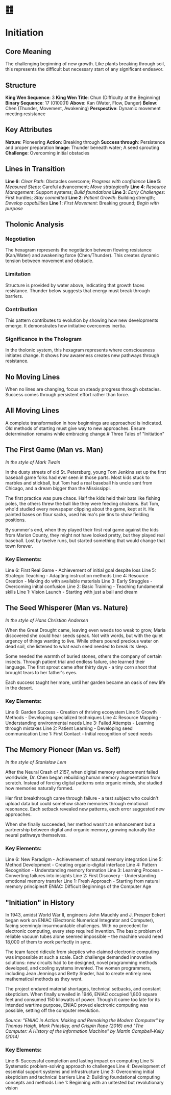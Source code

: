 # ䷂ 
# Initiation

## Core Meaning
The challenging beginning of new growth. Like plants breaking through soil, this represents the difficult but necessary start of any significant endeavor.

## Structure
**King Wen Sequence**: 3
**King Wen Title**: Chun (Difficulty at the Beginning)
**Binary Sequence**: 17 (010001)
**Above**: Kan (Water, Flow, Danger)
**Below**: Chen (Thunder, Movement, Awakening)
**Perspective**: Dynamic movement meeting resistance

## Key Attributes
**Nature**: Pioneering
**Action**: Breaking through
**Success through**: Persistence and proper preparation
**Image**: Thunder beneath water; A seed sprouting
**Challenge**: Overcoming initial obstacles

## Lines in Transition
**Line 6**: *Clear Path*: Obstacles overcome; *Progress with confidence*
**Line 5**: *Measured Steps*: Careful advancement; *Move strategically*
**Line 4**: *Resource Management*: Support systems; *Build foundations*
**Line 3**: *Early Challenges*: First hurdles; *Stay committed*
**Line 2**: *Patient Growth*: Building strength; *Develop capabilities*
**Line 1**: *First Movement*: Breaking ground; *Begin with purpose*

## Tholonic Analysis
### Negotiation
The hexagram represents the negotiation between flowing resistance (Kan/Water) and awakening force (Chen/Thunder). This creates dynamic tension between movement and obstacle.

### Limitation
Structure is provided by water above, indicating that growth faces resistance. Thunder below suggests that energy must break through barriers.

### Contribution
This pattern contributes to evolution by showing how new developments emerge. It demonstrates how initiative overcomes inertia.

### Significance in the Thologram
In the tholonic system, this hexagram represents where consciousness initiates change. It shows how awareness creates new pathways through resistance.

## No Moving Lines
When no lines are changing, focus on steady progress through obstacles. Success comes through persistent effort rather than force.

## All Moving Lines
A complete transformation in how beginnings are approached is indicated. Old methods of starting must give way to new approaches. Ensure determination remains while embracing change.# Three Tales of "Initiation"

## The First Game (Man vs. Man)
*In the style of Mark Twain*

In the dusty streets of old St. Petersburg, young Tom Jenkins set up the first baseball game folks had ever seen in those parts. Most kids stuck to marbles and stickball, but Tom had a real baseball his uncle sent from Chicago, and a dream bigger than the Mississippi.

The first practice was pure chaos. Half the kids held their bats like fishing poles, the others threw the ball like they were feeding chickens. But Tom, who'd studied every newspaper clipping about the game, kept at it. He painted bases on flour sacks, used his ma's pie tins to show fielding positions.

By summer's end, when they played their first real game against the kids from Marion County, they might not have looked pretty, but they played real baseball. Lost by twelve runs, but started something that would change that town forever.

### Key Elements:
Line 6: First Real Game - Achievement of initial goal despite loss
Line 5: Strategic Teaching - Adapting instruction methods
Line 4: Resource Creation - Making do with available materials
Line 3: Early Struggles - Overcoming initial confusion
Line 2: Basic Training - Teaching fundamental skills
Line 1: Vision Launch - Starting with just a ball and dream

## The Seed Whisperer (Man vs. Nature)
*In the style of Hans Christian Andersen*

When the Great Drought came, leaving even weeds too weak to grow, Maria discovered she could hear seeds speak. Not with words, but with the quiet urgency of things wanting to live. While others poured precious water on dead soil, she listened to what each seed needed to break its sleep.

Some needed the warmth of buried stones, others the company of certain insects. Through patient trial and endless failure, she learned their language. The first sprout came after thirty days - a tiny corn shoot that brought tears to her father's eyes.

Each success taught her more, until her garden became an oasis of new life in the desert.

### Key Elements:
Line 6: Garden Success - Creation of thriving ecosystem
Line 5: Growth Methods - Developing specialized techniques
Line 4: Resource Mapping - Understanding environmental needs
Line 3: Failed Attempts - Learning through mistakes
Line 2: Patient Learning - Developing seed communication
Line 1: First Contact - Initial recognition of seed needs

## The Memory Pioneer (Man vs. Self)
*In the style of Stanisław Lem*

After the Neural Crash of 2157, when digital memory enhancement failed worldwide, Dr. Chen began rebuilding human memory augmentation from scratch. Instead of forcing digital patterns onto organic minds, she studied how memories naturally formed.

Her first breakthrough came through failure - a test subject who couldn't upload data but could somehow share memories through emotional resonance. Each setback revealed new patterns, each error suggested new approaches.

When she finally succeeded, her method wasn't an enhancement but a partnership between digital and organic memory, growing naturally like neural pathways themselves.

### Key Elements:
Line 6: New Paradigm - Achievement of natural memory integration
Line 5: Method Development - Creating organic-digital interface
Line 4: Pattern Recognition - Understanding memory formation
Line 3: Learning Process - Converting failures into insights
Line 2: First Discovery - Understanding emotional memory transfer
Line 1: Fresh Approach - Starting from natural memory principles# ENIAC: Difficult Beginnings of the Computer Age

## "Initiation" in History

In 1943, amidst World War II, engineers John Mauchly and J. Presper Eckert began work on ENIAC (Electronic Numerical Integrator and Computer), facing seemingly insurmountable challenges. With no precedent for electronic computing, every step required invention. The basic problem of reliable vacuum tubes alone seemed impossible – the machine would need 18,000 of them to work perfectly in sync.

The team faced ridicule from skeptics who claimed electronic computing was impossible at such a scale. Each challenge demanded innovative solutions: new circuits had to be designed, novel programming methods developed, and cooling systems invented. The women programmers, including Jean Jennings and Betty Snyder, had to create entirely new mathematical methods as they went.

The project endured material shortages, technical setbacks, and constant skepticism. When finally unveiled in 1946, ENIAC occupied 1,800 square feet and consumed 150 kilowatts of power. Though it came too late for its intended wartime purpose, ENIAC proved electronic computing was possible, setting off the computer revolution.

*Source: "ENIAC in Action: Making and Remaking the Modern Computer" by Thomas Haigh, Mark Priestley, and Crispin Rope (2016) and "The Computer: A History of the Information Machine" by Martin Campbell-Kelly (2014)*

### Key Elements:
Line 6: Successful completion and lasting impact on computing
Line 5: Systematic problem-solving approach to challenges
Line 4: Development of essential support systems and infrastructure
Line 3: Overcoming initial skepticism and technical barriers
Line 2: Building foundational computing concepts and methods
Line 1: Beginning with an untested but revolutionary vision